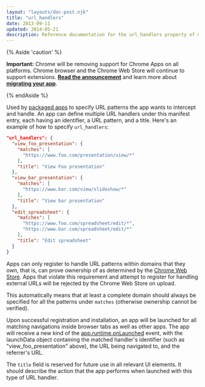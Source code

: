 ```yaml
---
layout: "layouts/doc-post.njk"
title: "url_handlers"
date: 2013-09-11
updated: 2014-05-21
description: Reference documentation for the url_handlers property of manifest.json.
---
```


{% Aside 'caution' %}

**Important:** Chrome will be removing support for Chrome Apps on all platforms. Chrome browser and
the Chrome Web Store will continue to support extensions. [**Read the announcement**][1] and learn
more about [**migrating your app**][2].

{% endAside %}

Used by [packaged apps](/apps/app_lifecycle) to specify URL patterns the app wants to intercept and handle. An app can
define multiple URL handlers under this manifest entry, each having an identifier, a URL pattern,
and a title. Here's an example of how to specify `url_handlers`:

```json
"url_handlers": {
  "view_foo_presentation": {
    "matches": [
      "https://www.foo.com/presentation/view/*"
    ],
    "title": "View Foo presentation"
  },
  "view_bar_presentation": {
    "matches": [
      "https://www.bar.com/view/slideshow/*"
    ],
    "title": "View bar presentation"
  },
  "edit_spreadsheet": {
    "matches": [
      "https://www.foo.com/spreadsheet/edit/*",
      "https://www.bar.com/spreadsheet/edit/*"
    ],
    "title": "Edit spreadsheet"
  }
}
```

Apps can only register to handle URL patterns within domains that they own, that is, can prove
ownership of as determined by the [Chrome Web Store][4]. Apps that violate this requirement and
attempt to register for handling external URLs will be rejected by the Chrome Web Store on upload.

This automatically means that at least a complete domain should always be specified for all the
patterns under `matches` (otherwise ownership cannot be verified).

Upon successful registration and installation, an app will be launched for all matching navigations
inside browser tabs as well as other apps. The app will receive a new kind of the
[app.runtime.onLaunched][5] event, with the launchData object containing the matched handler's
identifier (such as "view_foo_presentation" above), the URL being navigated to, and the referrer's
URL.

The `title` field is reserved for future use in all relevant UI elements. It should describe the
action that the app performs when launched with this type of URL handler.

[1]: https://blog.chromium.org/2020/08/changes-to-chrome-app-support-timeline.html
[2]: /apps/migration
[3]: ../app_lifecycle#eventpage
[4]: https://chrome.google.com/webstore
[5]: ../app_runtime#event-onLaunched
